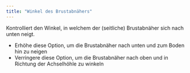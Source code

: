 ```yaml
---
title: "Winkel des Brustabnähers"
---
```


Kontrolliert den Winkel, in welchem der (seitliche) Brustabnäher sich nach unten neigt.

- Erhöhe diese Option, um die Brustabnäher nach unten und zum Boden hin zu neigen
- Verringere diese Option, um die Brustabnäher nach oben und in Richtung der Achselhöhle zu winkeln




